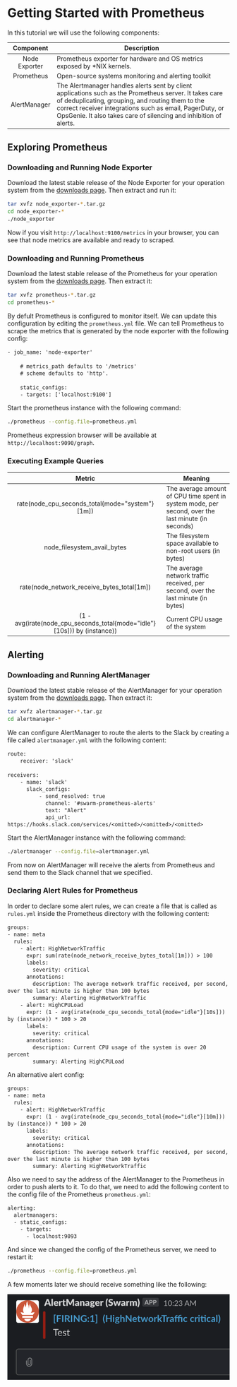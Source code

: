 # Getting Started with Prometheus

In this tutorial we will use the following components:

|   Component   | Description                                                                                                                                                                                                                                                                                 |
|:-------------:|---------------------------------------------------------------------------------------------------------------------------------------------------------------------------------------------------------------------------------------------------------------------------------------------|
| Node Exporter | Prometheus exporter for hardware and OS metrics exposed by *NIX kernels.                                                                                                                                                                     |
| Prometheus    | Open-source systems monitoring and alerting toolkit                                                                                                                                                                                                                                         |
| AlertManager  | The Alertmanager handles alerts sent by client applications such as the Prometheus server. It takes care of deduplicating, grouping, and routing them to the correct receiver integrations such as email, PagerDuty, or OpsGenie. It also takes care of silencing and inhibition of alerts. |

## Exploring Prometheus

### Downloading and Running Node Exporter
Download the latest stable release of the Node Exporter for your operation system from the [downloads page](https://prometheus.io/download/#node_exporter). Then extract and run it:

```bash
tar xvfz node_exporter-*.tar.gz
cd node_exporter-*
./node_exporter
```

Now if you visit `http://localhost:9100/metrics` in your browser, you can see that node metrics are available and ready to scraped.

### Downloading and Running Prometheus

Download the latest stable release of the Prometheus for your operation system from the [downloads page](https://prometheus.io/download/#node_exporter). Then extract it:

```bash
tar xvfz prometheus-*.tar.gz
cd prometheus-*
```

By defult Prometheus is configured to monitor itself. We can update this configuration by editing the `prometheus.yml` file. We can tell Prometheus to scrape the metrics that is generated by the node exporter with the following config:

```
- job_name: 'node-exporter'

    # metrics_path defaults to '/metrics'
    # scheme defaults to 'http'.

    static_configs:
    - targets: ['localhost:9100']
```

Start the prometheus instance with the following command:

```bash
./prometheus --config.file=prometheus.yml
```

Prometheus expression browser will be available at `http://localhost:9090/graph`.

### Executing Example Queries

|                      Metric                     | Meaning                                                                                            |
|:-----------------------------------------------:|----------------------------------------------------------------------------------------------------|
| rate(node_cpu_seconds_total{mode="system"}[1m]) | The average amount of CPU time spent in system mode, per second, over the last minute (in seconds) |
| node_filesystem_avail_bytes                     | The filesystem space available to non-root users (in bytes)                                        |
| rate(node_network_receive_bytes_total[1m])      | The average network traffic received, per second, over the last minute (in bytes)                  |
| (1 - avg(irate(node_cpu_seconds_total{mode="idle"}[10s])) by (instance))      | Current CPU usage of the system                  |


## Alerting

### Downloading and Running AlertManager

Download the latest stable release of the AlertManager for your operation system from the [downloads page](https://prometheus.io/download/#alertmanager). Then extract it:

```bash
tar xvfz alertmanager-*.tar.gz
cd alertmanager-*
```

We can configure AlertManager to route the alerts to the Slack by creating a file called `alertmanager.yml` with the following content:

```
route:
    receiver: 'slack'

receivers:
    - name: 'slack'
      slack_configs:
          - send_resolved: true
            channel: '#swarm-prometheus-alerts'
            text: "Alert"
            api_url: https://hooks.slack.com/services/<omitted>/<omitted>/<omitted>
```

Start the AlertManager instance with the following command:

```bash
./alertmanager --config.file=alertmanager.yml
```

From now on AlertManager will receive the alerts from Prometheus and send them to the Slack channel that we specified.

### Declaring Alert Rules for Prometheus

In order to declare some alert rules, we can create a file that is called as `rules.yml` inside the Prometheus directory with the following content:

```
groups:
- name: meta
  rules:
    - alert: HighNetworkTraffic
      expr: sum(rate(node_network_receive_bytes_total[1m])) > 100
      labels:
        severity: critical
      annotations:
        description: The average network traffic received, per second, over the last minute is higher than 100 bytes
        summary: Alerting HighNetworkTraffic
    - alert: HighCPULoad
      expr: (1 - avg(irate(node_cpu_seconds_total{mode="idle"}[10s])) by (instance)) * 100 > 20
      labels:
        severity: critical
      annotations:
        description: Current CPU usage of the system is over 20 percent
        summary: Alerting HighCPULoad
```

An alternative alert config:

```
groups:
- name: meta
  rules:
    - alert: HighNetworkTraffic
      expr: (1 - avg(irate(node_cpu_seconds_total{mode="idle"}[10m])) by (instance)) * 100 > 20
      labels:
        severity: critical
      annotations:
        description: The average network traffic received, per second, over the last minute is higher than 100 bytes
        summary: Alerting HighNetworkTraffic

```
Also we need to say the address of the AlertManager to the Prometheus in order to push alerts to it. To do that, we need to add the following content to the config file of the Prometheus `prometheus.yml`:

```
alerting:
  alertmanagers:
  - static_configs:
    - targets:
      - localhost:9093
```

And since we changed the config of the Prometheus server, we need to restart it:

```bash
./prometheus --config.file=prometheus.yml
```

A few moments later we should receive something like the following:

![slack-alert](slack-alert.png)
